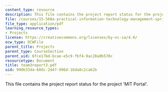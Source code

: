 ```yaml
---
content_type: resource
description: This file contains the project report status for the project 'MIT Portal'.
file: /courses/15-568a-practical-information-technology-management-spring-2005/990b33da60dc2d47996d16da8c2ca62b_team3report3.pdf
file_type: application/pdf
learning_resource_types:
- Projects
license: https://creativecommons.org/licenses/by-nc-sa/4.0/
ocw_type: OCWFile
parent_title: Projects
parent_type: CourseSection
parent_uid: 6fce17bd-bcae-e5c9-fbf4-9ac28a0b570c
resourcetype: Document
title: team3report3.pdf
uid: 990b33da-60dc-2d47-996d-16da8c2ca62b
---
```

This file contains the project report status for the project 'MIT Portal'.